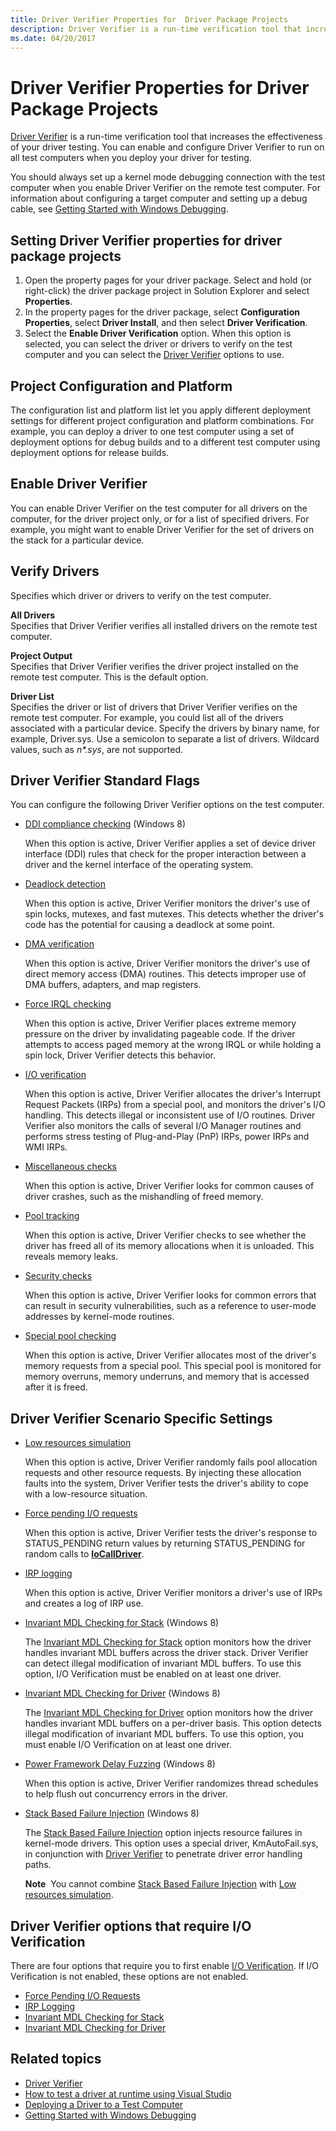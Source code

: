 ```yaml
---
title: Driver Verifier Properties for  Driver Package Projects
description: Driver Verifier is a run-time verification tool that increases the effectiveness of your driver testing.
ms.date: 04/20/2017
---
```


# Driver Verifier Properties for Driver Package Projects

[Driver Verifier](../devtest/driver-verifier.md) is a run-time verification tool that increases the effectiveness of your driver testing. You can enable and configure Driver Verifier to run on all test computers when you deploy your driver for testing.

You should always set up a kernel mode debugging connection with the test computer when you enable Driver Verifier on the remote test computer. For information about configuring a target computer and setting up a debug cable, see [Getting Started with Windows Debugging](../debugger/getting-started-with-windows-debugging.md).

## <span id="Setting_Driver_Verifier_properties_for_driver_package_projects"></span><span id="setting_driver_verifier_properties_for_driver_package_projects"></span><span id="SETTING_DRIVER_VERIFIER_PROPERTIES_FOR_DRIVER_PACKAGE_PROJECTS"></span>Setting Driver Verifier properties for driver package projects


1.  Open the property pages for your driver package. Select and hold (or right-click) the driver package project in Solution Explorer and select **Properties**.
2.  In the property pages for the driver package, select **Configuration Properties**, select **Driver Install**, and then select **Driver Verification**.
3.  Select the **Enable Driver Verification** option. When this option is selected, you can select the driver or drivers to verify on the test computer and you can select the [Driver Verifier](../devtest/driver-verifier.md) options to use.

## <span id="Project_Configuration_and_Platform"></span><span id="project_configuration_and_platform"></span><span id="PROJECT_CONFIGURATION_AND_PLATFORM"></span>Project Configuration and Platform


The configuration list and platform list let you apply different deployment settings for different project configuration and platform combinations. For example, you can deploy a driver to one test computer using a set of deployment options for debug builds and to a different test computer using deployment options for release builds.

## <span id="Enable_Driver_Verifier"></span><span id="enable_driver_verifier"></span><span id="ENABLE_DRIVER_VERIFIER"></span>Enable Driver Verifier


You can enable Driver Verifier on the test computer for all drivers on the computer, for the driver project only, or for a list of specified drivers. For example, you might want to enable Driver Verifier for the set of drivers on the stack for a particular device.

## <span id="Verify_Drivers"></span><span id="verify_drivers"></span><span id="VERIFY_DRIVERS"></span>Verify Drivers


Specifies which driver or drivers to verify on the test computer.

<span id="All_Drivers"></span><span id="all_drivers"></span><span id="ALL_DRIVERS"></span>**All Drivers**  
Specifies that Driver Verifier verifies all installed drivers on the remote test computer.

<span id="Project_Output"></span><span id="project_output"></span><span id="PROJECT_OUTPUT"></span>**Project Output**  
Specifies that Driver Verifier verifies the driver project installed on the remote test computer. This is the default option.

<span id="Driver_List"></span><span id="driver_list"></span><span id="DRIVER_LIST"></span>**Driver List**  
Specifies the driver or list of drivers that Driver Verifier verifies on the remote test computer. For example, you could list all of the drivers associated with a particular device. Specify the drivers by binary name, for example, Driver.sys. Use a semicolon to separate a list of drivers. Wildcard values, such as *n\*.sys*, are not supported.

## <span id="Driver_Verifier_Standard_Flags"></span><span id="driver_verifier_standard_flags"></span><span id="DRIVER_VERIFIER_STANDARD_FLAGS"></span>Driver Verifier Standard Flags


You can configure the following Driver Verifier options on the test computer.

-   [DDI compliance checking](../devtest/ddi-compliance-checking.md) (Windows 8)

    When this option is active, Driver Verifier applies a set of device driver interface (DDI) rules that check for the proper interaction between a driver and the kernel interface of the operating system.

-   [Deadlock detection](../devtest/deadlock-detection.md)

    When this option is active, Driver Verifier monitors the driver's use of spin locks, mutexes, and fast mutexes. This detects whether the driver's code has the potential for causing a deadlock at some point.

-   [DMA verification](../devtest/dma-verification.md)

    When this option is active, Driver Verifier monitors the driver's use of direct memory access (DMA) routines. This detects improper use of DMA buffers, adapters, and map registers.

-   [Force IRQL checking](../devtest/force-irql-checking.md)

    When this option is active, Driver Verifier places extreme memory pressure on the driver by invalidating pageable code. If the driver attempts to access paged memory at the wrong IRQL or while holding a spin lock, Driver Verifier detects this behavior.

-   [I/O verification](../devtest/i-o-verification.md)

    When this option is active, Driver Verifier allocates the driver's Interrupt Request Packets (IRPs) from a special pool, and monitors the driver's I/O handling. This detects illegal or inconsistent use of I/O routines. Driver Verifier also monitors the calls of several I/O Manager routines and performs stress testing of Plug-and-Play (PnP) IRPs, power IRPs and WMI IRPs.

-   [Miscellaneous checks](../devtest/miscellaneous-checks.md)

    When this option is active, Driver Verifier looks for common causes of driver crashes, such as the mishandling of freed memory.

-   [Pool tracking](../devtest/pool-tracking.md)

    When this option is active, Driver Verifier checks to see whether the driver has freed all of its memory allocations when it is unloaded. This reveals memory leaks.

-   [Security checks](../devtest/security-checks.md)

    When this option is active, Driver Verifier looks for common errors that can result in security vulnerabilities, such as a reference to user-mode addresses by kernel-mode routines.

-   [Special pool checking](../devtest/special-pool.md)

    When this option is active, Driver Verifier allocates most of the driver's memory requests from a special pool. This special pool is monitored for memory overruns, memory underruns, and memory that is accessed after it is freed.

## <span id="Driver_Verifier_Scenario_Specific_Settings"></span><span id="driver_verifier_scenario_specific_settings"></span><span id="DRIVER_VERIFIER_SCENARIO_SPECIFIC_SETTINGS"></span>Driver Verifier Scenario Specific Settings


-   [Low resources simulation](../devtest/low-resources-simulation.md)

    When this option is active, Driver Verifier randomly fails pool allocation requests and other resource requests. By injecting these allocation faults into the system, Driver Verifier tests the driver's ability to cope with a low-resource situation.

-   [Force pending I/O requests](../devtest/force-pending-i-o-requests.md)

    When this option is active, Driver Verifier tests the driver's response to STATUS\_PENDING return values by returning STATUS\_PENDING for random calls to [**IoCallDriver**](/windows-hardware/drivers/ddi/wdm/nf-wdm-iocalldriver).

-   [IRP logging](../devtest/irp-logging.md)

    When this option is active, Driver Verifier monitors a driver's use of IRPs and creates a log of IRP use.

-   [Invariant MDL Checking for Stack](../devtest/invariant-mdl-checking-for-stack.md) (Windows 8)

    The [Invariant MDL Checking for Stack](../devtest/invariant-mdl-checking-for-stack.md) option monitors how the driver handles invariant MDL buffers across the driver stack. Driver Verifier can detect illegal modification of invariant MDL buffers. To use this option, I/O Verification must be enabled on at least one driver.

-   [Invariant MDL Checking for Driver](../devtest/invariant-mdl-checking-for-driver.md) (Windows 8)

    The [Invariant MDL Checking for Driver](../devtest/invariant-mdl-checking-for-driver.md) option monitors how the driver handles invariant MDL buffers on a per-driver basis. This option detects illegal modification of invariant MDL buffers. To use this option, you must enable I/O Verification on at least one driver.

-   [Power Framework Delay Fuzzing](../devtest/concurrency-stress-test.md) (Windows 8)

    When this option is active, Driver Verifier randomizes thread schedules to help flush out concurrency errors in the driver.

-   [Stack Based Failure Injection](../devtest/stack-based-failure-injection.md) (Windows 8)

    The [Stack Based Failure Injection](../devtest/stack-based-failure-injection.md) option injects resource failures in kernel-mode drivers. This option uses a special driver, KmAutoFail.sys, in conjunction with [Driver Verifier](../devtest/driver-verifier.md) to penetrate driver error handling paths.

    **Note**  You cannot combine [Stack Based Failure Injection](../devtest/stack-based-failure-injection.md) with [Low resources simulation](../devtest/low-resources-simulation.md).

     

## <span id="Driver_Verifier_options_that_require_I_O_Verification"></span><span id="driver_verifier_options_that_require_i_o_verification"></span><span id="DRIVER_VERIFIER_OPTIONS_THAT_REQUIRE_I_O_VERIFICATION"></span>Driver Verifier options that require I/O Verification


There are four options that require you to first enable [I/O Verification](../devtest/i-o-verification.md). If I/O Verification is not enabled, these options are not enabled.

-   [Force Pending I/O Requests](../devtest/force-pending-i-o-requests.md)
-   [IRP Logging](../devtest/irp-logging.md)
-   [Invariant MDL Checking for Stack](../devtest/invariant-mdl-checking-for-stack.md)
-   [Invariant MDL Checking for Driver](../devtest/invariant-mdl-checking-for-driver.md)

## <span id="related_topics"></span>Related topics


* [Driver Verifier](../devtest/driver-verifier.md)
* [How to test a driver at runtime using Visual Studio](testing-a-driver-at-runtime.md)
* [Deploying a Driver to a Test Computer](deploying-a-driver-to-a-test-computer.md)
* [Getting Started with Windows Debugging](../debugger/getting-started-with-windows-debugging.md)
 

